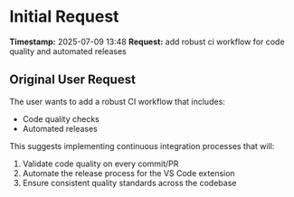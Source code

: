 # Initial Request

**Timestamp:** 2025-07-09 13:48
**Request:** add robust ci workflow for code quality and automated releases

## Original User Request
The user wants to add a robust CI workflow that includes:
- Code quality checks
- Automated releases

This suggests implementing continuous integration processes that will:
1. Validate code quality on every commit/PR
2. Automate the release process for the VS Code extension
3. Ensure consistent quality standards across the codebase